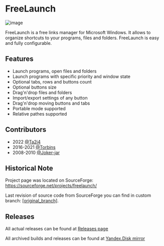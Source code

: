# FreeLaunch

![image](https://user-images.githubusercontent.com/63456473/203093681-11ac5134-c333-4c3e-83a6-e7d9ff74fde9.png)

FreeLaunch is a free links manager for Microsoft Windows. It allows to organize shortcuts to your programs, files and folders. FreeLaunch is easy and fully configurable.

## Features

- Launch programs, open files and folders
- Launch programs with specific priority and window state
- Optional tabs, rows and buttons count
- Optional buttons size
- Drag'n'drop files and folders
- Import/export settings of any button
- Drag'n'drop moving buttons and tabs
- Portable mode supported
- Relative pathes supported

## Contributors

- 2022 [@Ta2i4](https://github.com/Ta2i4)
- 2016-2021 [@Torbins](https://github.com/Torbins)
- 2008-2010 [@Joker-jar](https://github.com/Joker-jar)

## Historical Note

Project page was located on SourceForge: https://sourceforge.net/projects/freelaunch/

Last revision of source code from SourceForge you can find in custom branch: [[original_branch]](../../tree/original_branch).

## Releases

All actual releases can be found at [Releases page](../../releases)

All archived builds and releases can be found at [Yandex.Disk mirror](https://disk.yandex.ru/d/bzNkOA7oGUCIbg)
